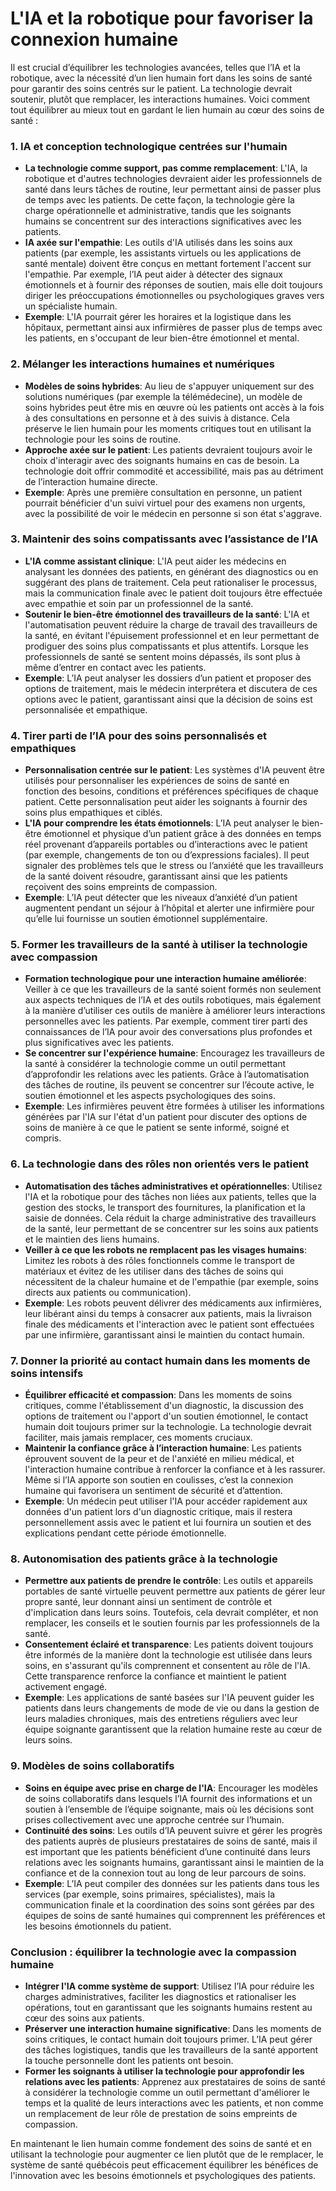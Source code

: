 # L'IA et la robotique pour favoriser la connexion humaine

Il est crucial d’équilibrer les technologies avancées, telles que l’IA et la robotique, avec la nécessité d’un lien humain fort dans les soins de santé pour garantir des soins centrés sur le patient. La technologie devrait soutenir, plutôt que remplacer, les interactions humaines. Voici comment tout équilibrer au mieux tout en gardant le lien humain au cœur des soins de santé :

### 1. **IA et conception technologique centrées sur l'humain**

- **La technologie comme support, pas comme remplacement**: L'IA, la robotique et d'autres technologies devraient aider les professionnels de santé dans leurs tâches de routine, leur permettant ainsi de passer plus de temps avec les patients. De cette façon, la technologie gère la charge opérationnelle et administrative, tandis que les soignants humains se concentrent sur des interactions significatives avec les patients.
- **IA axée sur l'empathie**: Les outils d'IA utilisés dans les soins aux patients (par exemple, les assistants virtuels ou les applications de santé mentale) doivent être conçus en mettant fortement l'accent sur l'empathie. Par exemple, l’IA peut aider à détecter des signaux émotionnels et à fournir des réponses de soutien, mais elle doit toujours diriger les préoccupations émotionnelles ou psychologiques graves vers un spécialiste humain.
- **Exemple**: L'IA pourrait gérer les horaires et la logistique dans les hôpitaux, permettant ainsi aux infirmières de passer plus de temps avec les patients, en s'occupant de leur bien-être émotionnel et mental.

### 2. **Mélanger les interactions humaines et numériques**

- **Modèles de soins hybrides**: Au lieu de s'appuyer uniquement sur des solutions numériques (par exemple la télémédecine), un modèle de soins hybrides peut être mis en œuvre où les patients ont accès à la fois à des consultations en personne et à des suivis à distance. Cela préserve le lien humain pour les moments critiques tout en utilisant la technologie pour les soins de routine.
- **Approche axée sur le patient**: Les patients devraient toujours avoir le choix d'interagir avec des soignants humains en cas de besoin. La technologie doit offrir commodité et accessibilité, mais pas au détriment de l’interaction humaine directe.
- **Exemple**: Après une première consultation en personne, un patient pourrait bénéficier d'un suivi virtuel pour des examens non urgents, avec la possibilité de voir le médecin en personne si son état s'aggrave.

### 3. **Maintenir des soins compatissants avec l’assistance de l’IA**

- **L'IA comme assistant clinique**: L'IA peut aider les médecins en analysant les données des patients, en générant des diagnostics ou en suggérant des plans de traitement. Cela peut rationaliser le processus, mais la communication finale avec le patient doit toujours être effectuée avec empathie et soin par un professionnel de la santé.
- **Soutenir le bien-être émotionnel des travailleurs de la santé**: L'IA et l'automatisation peuvent réduire la charge de travail des travailleurs de la santé, en évitant l'épuisement professionnel et en leur permettant de prodiguer des soins plus compatissants et plus attentifs. Lorsque les professionnels de santé se sentent moins dépassés, ils sont plus à même d’entrer en contact avec les patients.
- **Exemple**: L’IA peut analyser les dossiers d’un patient et proposer des options de traitement, mais le médecin interprétera et discutera de ces options avec le patient, garantissant ainsi que la décision de soins est personnalisée et empathique.

### 4. **Tirer parti de l’IA pour des soins personnalisés et empathiques**

- **Personnalisation centrée sur le patient**: Les systèmes d'IA peuvent être utilisés pour personnaliser les expériences de soins de santé en fonction des besoins, conditions et préférences spécifiques de chaque patient. Cette personnalisation peut aider les soignants à fournir des soins plus empathiques et ciblés.
- **L'IA pour comprendre les états émotionnels**: L’IA peut analyser le bien-être émotionnel et physique d’un patient grâce à des données en temps réel provenant d’appareils portables ou d’interactions avec le patient (par exemple, changements de ton ou d’expressions faciales). Il peut signaler des problèmes tels que le stress ou l’anxiété que les travailleurs de la santé doivent résoudre, garantissant ainsi que les patients reçoivent des soins empreints de compassion.
- **Exemple**: L’IA peut détecter que les niveaux d’anxiété d’un patient augmentent pendant un séjour à l’hôpital et alerter une infirmière pour qu’elle lui fournisse un soutien émotionnel supplémentaire.

### 5. **Former les travailleurs de la santé à utiliser la technologie avec compassion**

- **Formation technologique pour une interaction humaine améliorée**: Veiller à ce que les travailleurs de la santé soient formés non seulement aux aspects techniques de l’IA et des outils robotiques, mais également à la manière d’utiliser ces outils de manière à améliorer leurs interactions personnelles avec les patients. Par exemple, comment tirer parti des connaissances de l’IA pour avoir des conversations plus profondes et plus significatives avec les patients.
- **Se concentrer sur l'expérience humaine**: Encouragez les travailleurs de la santé à considérer la technologie comme un outil permettant d’approfondir les relations avec les patients. Grâce à l’automatisation des tâches de routine, ils peuvent se concentrer sur l’écoute active, le soutien émotionnel et les aspects psychologiques des soins.
- **Exemple**: Les infirmières peuvent être formées à utiliser les informations générées par l'IA sur l'état d'un patient pour discuter des options de soins de manière à ce que le patient se sente informé, soigné et compris.

### 6. **La technologie dans des rôles non orientés vers le patient**

- **Automatisation des tâches administratives et opérationnelles**: Utilisez l'IA et la robotique pour des tâches non liées aux patients, telles que la gestion des stocks, le transport des fournitures, la planification et la saisie de données. Cela réduit la charge administrative des travailleurs de la santé, leur permettant de se concentrer sur les soins aux patients et le maintien des liens humains.
- **Veiller à ce que les robots ne remplacent pas les visages humains**: Limitez les robots à des rôles fonctionnels comme le transport de matériaux et évitez de les utiliser dans des tâches de soins qui nécessitent de la chaleur humaine et de l'empathie (par exemple, soins directs aux patients ou communication).
- **Exemple**: Les robots peuvent délivrer des médicaments aux infirmières, leur libérant ainsi du temps à consacrer aux patients, mais la livraison finale des médicaments et l'interaction avec le patient sont effectuées par une infirmière, garantissant ainsi le maintien du contact humain.

### 7. **Donner la priorité au contact humain dans les moments de soins intensifs**

- **Équilibrer efficacité et compassion**: Dans les moments de soins critiques, comme l'établissement d'un diagnostic, la discussion des options de traitement ou l'apport d'un soutien émotionnel, le contact humain doit toujours primer sur la technologie. La technologie devrait faciliter, mais jamais remplacer, ces moments cruciaux.
- **Maintenir la confiance grâce à l’interaction humaine**: Les patients éprouvent souvent de la peur et de l'anxiété en milieu médical, et l'interaction humaine contribue à renforcer la confiance et à les rassurer. Même si l’IA apporte son soutien en coulisses, c’est la connexion humaine qui favorisera un sentiment de sécurité et d’attention.
- **Exemple**: Un médecin peut utiliser l'IA pour accéder rapidement aux données d'un patient lors d'un diagnostic critique, mais il restera personnellement assis avec le patient et lui fournira un soutien et des explications pendant cette période émotionnelle.

### 8. **Autonomisation des patients grâce à la technologie**

- **Permettre aux patients de prendre le contrôle**: Les outils et appareils portables de santé virtuelle peuvent permettre aux patients de gérer leur propre santé, leur donnant ainsi un sentiment de contrôle et d'implication dans leurs soins. Toutefois, cela devrait compléter, et non remplacer, les conseils et le soutien fournis par les professionnels de la santé.
- **Consentement éclairé et transparence**: Les patients doivent toujours être informés de la manière dont la technologie est utilisée dans leurs soins, en s'assurant qu'ils comprennent et consentent au rôle de l'IA. Cette transparence renforce la confiance et maintient le patient activement engagé.
- **Exemple**: Les applications de santé basées sur l'IA peuvent guider les patients dans leurs changements de mode de vie ou dans la gestion de leurs maladies chroniques, mais des entretiens réguliers avec leur équipe soignante garantissent que la relation humaine reste au cœur de leurs soins.

### 9. **Modèles de soins collaboratifs**

- **Soins en équipe avec prise en charge de l'IA**: Encourager les modèles de soins collaboratifs dans lesquels l’IA fournit des informations et un soutien à l’ensemble de l’équipe soignante, mais où les décisions sont prises collectivement avec une approche centrée sur l’humain.
- **Continuité des soins**: Les outils d’IA peuvent suivre et gérer les progrès des patients auprès de plusieurs prestataires de soins de santé, mais il est important que les patients bénéficient d’une continuité dans leurs relations avec les soignants humains, garantissant ainsi le maintien de la confiance et de la connexion tout au long de leur parcours de soins.
- **Exemple**: L’IA peut compiler des données sur les patients dans tous les services (par exemple, soins primaires, spécialistes), mais la communication finale et la coordination des soins sont gérées par des équipes de soins de santé humaines qui comprennent les préférences et les besoins émotionnels du patient.

### Conclusion : équilibrer la technologie avec la compassion humaine

- **Intégrer l'IA comme système de support**: Utilisez l’IA pour réduire les charges administratives, faciliter les diagnostics et rationaliser les opérations, tout en garantissant que les soignants humains restent au cœur des soins aux patients.
- **Préserver une interaction humaine significative**: Dans les moments de soins critiques, le contact humain doit toujours primer. L’IA peut gérer des tâches logistiques, tandis que les travailleurs de la santé apportent la touche personnelle dont les patients ont besoin.
- **Former les soignants à utiliser la technologie pour approfondir les relations avec les patients**: Apprenez aux prestataires de soins de santé à considérer la technologie comme un outil permettant d'améliorer le temps et la qualité de leurs interactions avec les patients, et non comme un remplacement de leur rôle de prestation de soins empreints de compassion.

En maintenant le lien humain comme fondement des soins de santé et en utilisant la technologie pour augmenter ce lien plutôt que de le remplacer, le système de santé québécois peut efficacement équilibrer les bénéfices de l'innovation avec les besoins émotionnels et psychologiques des patients.